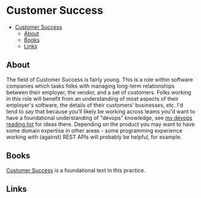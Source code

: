 # Customer Success

<!--ts-->
* [Customer Success](customer-success.md#customer-success)
   * [About](customer-success.md#about)
   * [Books](customer-success.md#books)
   * [Links](customer-success.md#links)

<!-- Added by: runner, at: Mon Oct 18 05:04:12 UTC 2021 -->

<!--te-->

## About

The field of Customer Success is fairly young. This is a role within software companies which tasks folks with managing long-term relationships between their employer, the vendor, and a set of customers. Folks working in this role will benefit from an understanding of most aspects of their employer's software, the details of their customers' businesses, etc. I'd tend to say that because you'll likely be working across teams you'd want to have a foundational understanding of "devops" knowledge, see [my devops reading list](devops.md) for ideas there. Depending on the product you may want to have some domain expertise in other areas - some programming experience working with (against) REST APIs will probably be helpful, for example.

## Books

[Customer Success](https://www.gainsight.com/book/) is a foundational text in this practice.

## Links
